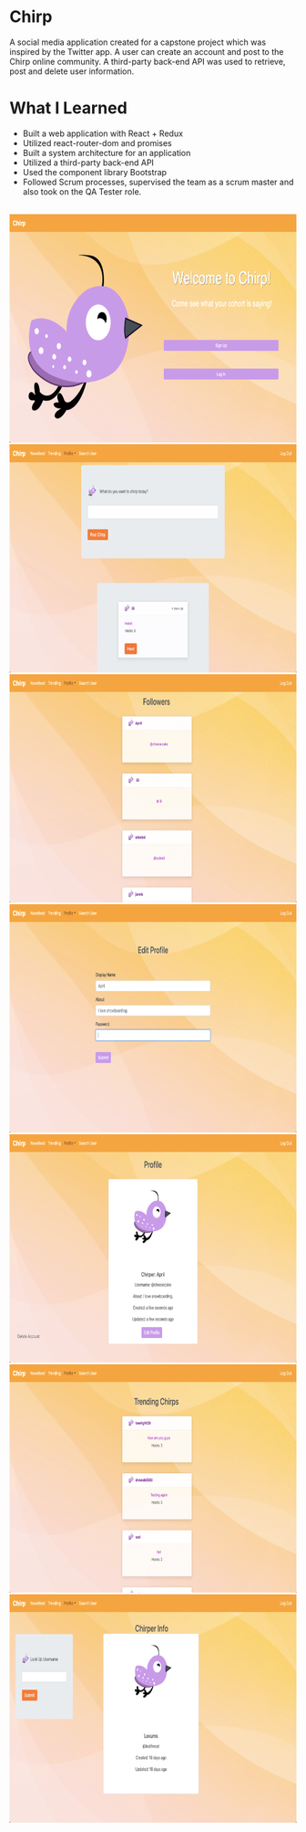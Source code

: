 # Chirp

A social media application created for a capstone project which was inspired by the Twitter app. A user can create an account and post to the Chirp online community. A third-party back-end API was used to retrieve, post and delete user information.

# What I Learned

- Built a web application with React + Redux
- Utilized react-router-dom and promises
- Built a system architecture for an application
- Utilized a third-party back-end API
- Used the component library Bootstrap
- Followed Scrum processes, supervised the team as a scrum master and also took on the QA Tester role.

<br />

<img src="https://github.com/april-limas/chirp/blob/master/src/assets/chirp.png" width='600' height='400'>

<br />

<img src="https://github.com/april-limas/chirp/blob/master/src/assets/chirp3.png" width='600' height='400'>

<br />

<img src="https://github.com/april-limas/chirp/blob/master/src/assets/chirp4.png" width='600' height='400'>

<br />

<img src="https://github.com/april-limas/chirp/blob/master/src/assets/chirp5.png" width='600' height='400'>

<br />

<img src="https://github.com/april-limas/chirp/blob/master/src/assets/chirp6.png" width='600' height='400'>

<br />

<img src="https://github.com/april-limas/chirp/blob/master/src/assets/chirp7.png" width='600' height='400'>

<br /> 

<img src="https://github.com/april-limas/chirp/blob/master/src/assets/chirp8.png" width='600' height='400'>


